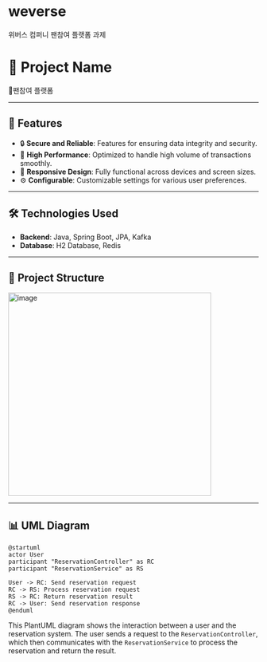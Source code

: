 # weverse
위버스 컴퍼니 팬참여 플랫폼 과제

# 📌 Project Name
팬참여 플랫폼 

---

## 🌟 Features

- 🔒 **Secure and Reliable**: Features for ensuring data integrity and security.
- 🚀 **High Performance**: Optimized to handle high volume of transactions smoothly.
- 📱 **Responsive Design**: Fully functional across devices and screen sizes.
- ⚙️ **Configurable**: Customizable settings for various user preferences.

---

## 🛠️ Technologies Used
- **Backend**: Java, Spring Boot, JPA, Kafka
- **Database**: H2 Database, Redis
---


## 📂 Project Structure

<img width="408" alt="image" src="https://github.com/user-attachments/assets/5a58d311-9dde-4640-b1e0-6a8705cfbbdf">


---

## 📊 UML Diagram

```plantuml
@startuml
actor User
participant "ReservationController" as RC
participant "ReservationService" as RS

User -> RC: Send reservation request
RC -> RS: Process reservation request
RS -> RC: Return reservation result
RC -> User: Send reservation response
@enduml
```

This PlantUML diagram shows the interaction between a user and the reservation system. The user sends a request to the `ReservationController`, which then communicates with the `ReservationService` to process the reservation and return the result.











